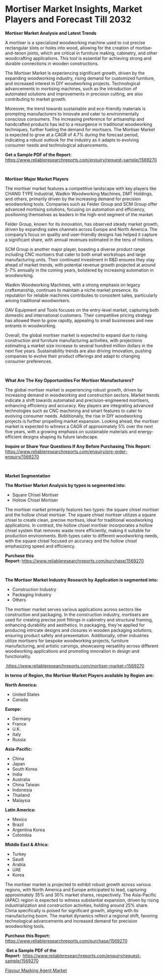 <p><h1>Mortiser Market Insights, Market Players and Forecast Till 2032</h1></p><p><strong>Mortiser Market Analysis and Latest Trends</strong></p>
<p><p>A mortiser is a specialized woodworking machine used to cut precise rectangular slots or holes into wood, allowing for the creation of mortise-and-tenon joints, which are critical in furniture making, cabinetry, and other woodcrafting applications. This tool is essential for achieving strong and durable connections in wooden constructions. </p><p>The Mortiser Market is experiencing significant growth, driven by the expanding woodworking industry, rising demand for customized furniture, and increased interest in DIY woodworking projects. Technological advancements in mortising machines, such as the introduction of automated solutions and improvements in precision cutting, are also contributing to market growth. </p><p>Moreover, the trend towards sustainable and eco-friendly materials is prompting manufacturers to innovate and cater to environmentally conscious consumers. The increasing preference for artisanship and handcrafted products has led to a resurgence in traditional woodworking techniques, further fueling the demand for mortisers. The Mortiser Market is expected to grow at a CAGR of 4.7% during the forecast period, indicating a robust outlook for the industry as it adapts to evolving consumer needs and technological advancements.</p></p>
<p><strong>Get a Sample PDF of the Report:&nbsp;</strong> <a href="https://www.reliableresearchreports.com/enquiry/request-sample/1569270?utm_campaign=2295&utm_medium=2&utm_source=Github&utm_content=ia&utm_term=25032025&utm_id=mortiser">https://www.reliableresearchreports.com/enquiry/request-sample/1569270</a></p>
<p>&nbsp;</p>
<p><strong>Mortiser Major Market Players</strong></p>
<p><p>The mortiser market features a competitive landscape with key players like CHANG TYPE Industrial, Wadkin Woodworking Machines, DMT Holdings, and others, primarily driven by the increasing demand for precision woodworking tools. Companies such as Felder Group and SCM Group offer advanced mortising solutions, focusing on automation and efficiency, positioning themselves as leaders in the high-end segment of the market.</p><p>Felder Group, known for its innovation, has observed steady market growth, driven by expanding sales channels across Europe and North America. The company’s focus on quality and user-friendly designs has helped it capture a significant share, with annual revenues estimated in the tens of millions.</p><p>SCM Group is another major player, boasting a diverse product range including CNC mortisers that cater to both small workshops and large manufacturing units. Their continued investment in R&D ensures they stay ahead of market trends, with potential revenue growth projected at around 5-7% annually in the coming years, bolstered by increasing automation in woodworking.</p><p>Wadkin Woodworking Machines, with a strong emphasis on legacy craftsmanship, continues to maintain a niche market presence. Its reputation for reliable machines contributes to consistent sales, particularly among traditional woodworkers.</p><p>OAV Equipment and Tools focuses on the entry-level market, capturing both domestic and international customers. Their competitive pricing strategy has allowed them to grow rapidly, appealing to small businesses and new entrants in woodworking.</p><p>Overall, the global mortiser market is expected to expand due to rising construction and furniture manufacturing activities, with projections estimating a market size increase to several hundred million dollars in the next five years. Sustainability trends are also driving innovation, pushing companies to evolve their product offerings and adapt to changing consumer preferences.</p></p>
<p>&nbsp;</p>
<p><strong>What Are The Key Opportunities For Mortiser Manufacturers?</strong></p>
<p><p>The global mortiser market is experiencing robust growth, driven by increasing demand in woodworking and construction sectors. Market trends indicate a shift towards automated and precision-engineered mortisers, enhancing efficiency and accuracy. Key players are integrating advanced technologies such as CNC machining and smart features to cater to evolving consumer needs. Additionally, the rise in DIY woodworking projects is further propelling market expansion. Looking ahead, the mortiser market is expected to witness a CAGR of approximately 5% over the next five years, with a growing emphasis on sustainable materials and energy-efficient designs shaping its future landscape.</p></p>
<p><strong>Inquire or Share Your Questions If Any Before Purchasing This Report:</strong> <a href="https://www.reliableresearchreports.com/enquiry/pre-order-enquiry/1569270?utm_campaign=2295&utm_medium=2&utm_source=Github&utm_content=ia&utm_term=25032025&utm_id=mortiser">https://www.reliableresearchreports.com/enquiry/pre-order-enquiry/1569270</a></p>
<p>&nbsp;</p>
<p><strong>Market Segmentation</strong></p>
<p><strong>The Mortiser Market Analysis by types is segmented into:</strong></p>
<p><ul><li>Square Chisel Mortiser</li><li>Hollow Chisel Mortiser</li></ul></p>
<p><p>The mortiser market primarily features two types: the square chisel mortiser and the hollow chisel mortiser. The square chisel mortiser utilizes a square chisel to create clean, precise mortises, ideal for traditional woodworking applications. In contrast, the hollow chisel mortiser incorporates a hollow chisel system that removes waste more efficiently, making it suitable for production environments. Both types cater to different woodworking needs, with the square chisel focused on accuracy and the hollow chisel emphasizing speed and efficiency.</p></p>
<p><strong>Purchase this Report:&nbsp;</strong><a href="https://www.reliableresearchreports.com/purchase/1569270?utm_campaign=2295&utm_medium=2&utm_source=Github&utm_content=ia&utm_term=25032025&utm_id=mortiser">https://www.reliableresearchreports.com/purchase/1569270</a></p>
<p>&nbsp;</p>
<p><strong>The Mortiser Market Industry Research by Application is segmented into:</strong></p>
<p><ul><li>Construction Industry</li><li>Packaging Industry</li><li>Others</li></ul></p>
<p><p>The mortiser market serves various applications across sectors like construction and packaging. In the construction industry, mortisers are used for creating precise joint fittings in cabinetry and structural framing, enhancing durability and aesthetics. In packaging, they're applied for producing intricate designs and closures in wooden packaging solutions, ensuring product safety and presentation. Additionally, other industries utilize mortisers for bespoke woodworking projects, furniture manufacturing, and artistic carvings, showcasing versatility across different woodworking applications and promoting innovation in design and functionality.</p></p>
<p><a href="https://www.reliableresearchreports.com/mortiser-market-r1569270?utm_campaign=2295&utm_medium=2&utm_source=Github&utm_content=ia&utm_term=25032025&utm_id=mortiser">&nbsp;https://www.reliableresearchreports.com/mortiser-market-r1569270</a></p>
<p><strong>In terms of Region, the Mortiser Market Players available by Region are:</strong></p>
<p>
    <p> <strong> North America: </strong>
        <ul>
            <li>United States</li>
            <li>Canada</li>
        </ul>
        </p> 
    <p> <strong> Europe: </strong>
        <ul>
            <li>Germany</li>
            <li>France</li>
            <li>U.K.</li>
            <li>Italy</li>
            <li>Russia</li>
        </ul>
        </p> 
    <p> <strong> Asia-Pacific: </strong>
        <ul>
            <li>China</li>
            <li>Japan</li>
            <li>South Korea</li>
            <li>India</li>
            <li>Australia</li>
            <li>China Taiwan</li>
            <li>Indonesia</li>
            <li>Thailand</li>
            <li>Malaysia</li>
        </ul>
        </p> 
    <p> <strong> Latin America: </strong>
        <ul>
            <li>Mexico</li>
            <li>Brazil</li>
            <li>Argentina Korea</li>
            <li>Colombia</li>
        </ul>
        </p> 
    <p> <strong> Middle East & Africa: </strong>
        <ul>
            <li>Turkey</li>
            <li>Saudi</li>
            <li>Arabia</li>
            <li>UAE</li>
            <li>Korea</li>
        </ul>
    </p>
    </p>
<p><p>The mortiser market is projected to exhibit robust growth across various regions, with North America and Europe anticipated to lead, capturing approximately 35% and 30% market shares, respectively. The Asia-Pacific (APAC) region is expected to witness substantial expansion, driven by rising industrialization and construction activities, holding around 25% share. China specifically is poised for significant growth, aligning with its manufacturing boom. The market dynamics reflect a regional shift, favoring technological advancements and increased demand for precision woodworking tools.</p></p>
<p><strong>Purchase this Report: </strong><a href="https://www.reliableresearchreports.com/purchase/1569270?utm_campaign=2295&utm_medium=2&utm_source=Github&utm_content=ia&utm_term=25032025&utm_id=mortiser">https://www.reliableresearchreports.com/purchase/1569270</a></p>
<p>&nbsp;<strong>Get a Sample PDF of the Report:&nbsp;&nbsp;</strong><a href="https://www.reliableresearchreports.com/enquiry/request-sample/1569270?utm_campaign=2295&utm_medium=2&utm_source=Github&utm_content=ia&utm_term=25032025&utm_id=mortiser">https://www.reliableresearchreports.com/enquiry/request-sample/1569270</a></p>
<p><strong></strong></p>
<p><p><a href="https://github.com/waldarolka1j/Market-Research-Report-List-1/blob/main/flavour-masking-agent-market.md?utm_campaign=2295&utm_medium=2&utm_source=Github&utm_content=ia&utm_term=25032025&utm_id=mortiser">Flavour Masking Agent Market</a></p></p>